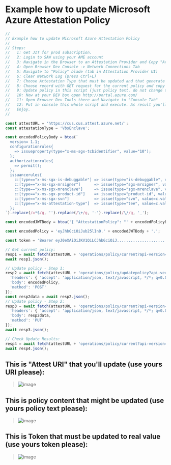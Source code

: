 Example how to update Microsoft Azure Attestation Policy
===

```js
//
// Example how to update Microsoft Azure Attestation Policy
//
// Steps: 
//   1: Get JIT for prod subscription.
//   2: Login to SAW using your AME account 
//   3: Navigate in the Browser to an Attestation Provider and Copy "Attest URL" to this script
//   4: Open Browser Dev Console -> Network Connections Tab
//   5: Navigate to "Policy" blade (tab in Attestation Provider UI)
//   6: Clear Network Log (press Ctrl+L)
//   7: Choose Attestation Type that must be updated and that generate new records in Network Log (must be just some ~ 5 or 7 lines)
//   8: Choose record with GET request for the current policy and copy Authorization Token from the log to this script.
//   9: Update policy in this script (just policy text. do not change the code)
//   10: Now at your DEV box open http://portal.azure.com/
//   11: Open Browser Dev Tools there and Navigate to "Console Tab"
//   12: Put in console this whole script and execute. As result you'll get response with updated policy. 
//   Enjoy.
//

const attestURL = 'https://cus.cus.attest.azure.net/';
const attestationType = 'VbsEnclave';

const encodedPolicyBody = btoa(`
  version= 1.1;
  configurationrules{
    => issueproperty(type="x-ms-sgx-tcbidentifier", value="10");
  };
  authorizationrules{
    => permit();
  };
  issuancerules{
    c:[type=="x-ms-sgx-is-debuggable"] => issue(type="is-debuggable", value=c.value);
    c:[type=="x-ms-sgx-mrsigner"]      => issue(type="sgx-mrsigner", value=c.value);
    c:[type=="x-ms-sgx-mrenclave"]     => issue(type="sgx-mrenclave", value=c.value);
    c:[type=="x-ms-sgx-product-id"]    => issue(type="product-id", value=c.value);
    c:[type=="x-ms-sgx-svn"]           => issue(type="svn", value=c.value);
    c:[type=="x-ms-attestation-type"]  => issue(type="tee", value=c.value);
  };
`).replace(/=*$/g, '').replace(/\+/g, '-').replace(/\//g, '_');

const encodedJWTBody = btoa('{ "AttestationPolicy": "' + encodedPolicyBody + '" }').replace(/=*$/g, '').replace(/\+/g, '-').replace(/\//g, '_');

const encodedPolicy = 'eyJhbGciOiJub25lIn0.' + encodedJWTBody + '.';

const token = 'Bearer eyJ0eXAiOiJKV1QiLCJhbGciOiJ..........................................................qWFQfw';

// Get current policy:
resp1 = await fetch(attestURL + 'operations/policy/current?api-version=2018-09-01-preview&tee=' + attestationType, { 'headers': { 'Authorization': token } });
await resp1.json();

// Update policy - Step 1:
resp2 = await fetch(attestURL + 'operations/policy/updatepolicy?api-version=2018-09-01-preview&tee=' + attestationType, {
  'headers': { 'accept': 'application/json, text/javascript, */*; q=0.01', 'authorization': token, 'content-type': 'application/json' },
  'body': encodedPolicy,
  'method': 'POST'
});
const resp2data = await resp2.json();
// Update policy - Step 2:
resp3 = await fetch(attestURL + 'operations/policy/current?api-version=2018-09-01-preview&tee=' + attestationType, {
  'headers': { 'accept': 'application/json, text/javascript, */*; q=0.01', 'authorization': token, 'content-type': 'application/json' },
  'body': resp2data,
  'method': 'PUT'
});
await resp3.json();

// Check Update Results:
resp4 = await fetch(attestURL + 'operations/policy/current?api-version=2018-09-01-preview&tee=' + attestationType, { 'headers': { 'Authorization': token } });
await resp4.json();

```

This is "Attest URI" that you'll update (use yours URI please):
---
> ![image](https://user-images.githubusercontent.com/13743374/279639971-7aee5dae-910a-4313-a98e-1dc95391ce29.png)


This is policy content that might be updated (use yours policy text please):
---
> ![image](https://user-images.githubusercontent.com/13743374/279636319-4e536bf0-3db8-441b-b131-3cd206fa2e80.png)

This is Token that must be updated to real value (use yours token please):
---
> ![image](https://user-images.githubusercontent.com/13743374/279637491-748b0a78-6eab-43bb-92c7-effca2431c86.png)
